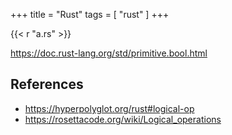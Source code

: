 +++
title = "Rust"
tags = [ "rust" ]
+++

{{< r "a.rs" >}}

<https://doc.rust-lang.org/std/primitive.bool.html>

## References

- <https://hyperpolyglot.org/rust#logical-op>
- <https://rosettacode.org/wiki/Logical_operations>

